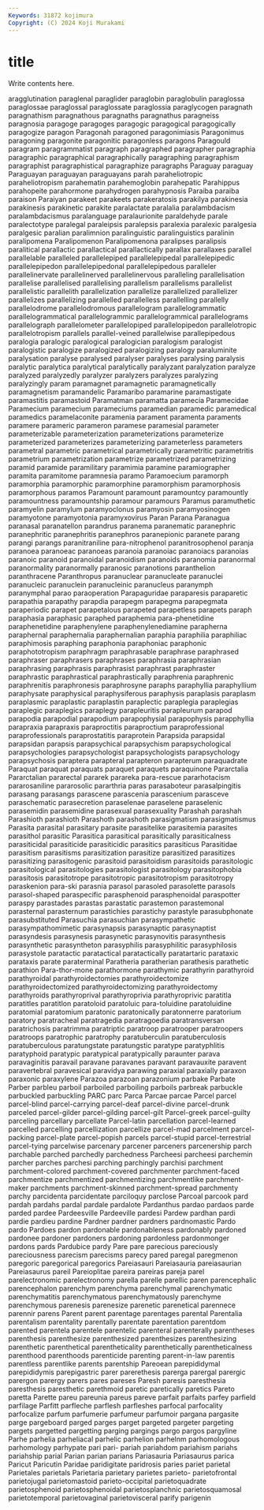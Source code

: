 ```yaml
---
Keywords: 31872 kojimura
Copyright: (C) 2024 Koji Murakami
---
```


# title

Write contents here.



aragglutination paraglenal paraglider paraglobin paraglobulin
paraglossa paraglossae paraglossal paraglossate paraglossia paraglycogen paragnath paragnathism paragnathous paragnaths
paragnathus paragneiss paragnosia paragoge paragoges paragogic paragogical paragogically paragogize paragon
Paragonah paragoned paragonimiasis Paragonimus paragoning paragonite paragonitic paragonless paragons Paragould
paragram paragrammatist paragraph paragraphed paragrapher paragraphia paragraphic paragraphical paragraphically paragraphing
paragraphism paragraphist paragraphistical paragraphize paragraphs Paraguay paraguay Paraguayan paraguayan paraguayans
parah paraheliotropic paraheliotropism parahematin parahemoglobin parahepatic Parahippus parahopeite parahormone parahydrogen
parahypnosis Paraiba paraiba paraison Paraiyan parakeet parakeets parakeratosis parakilya parakinesia
parakinesis parakinetic parakite paralactate paralalia paralambdacism paralambdacismus paralanguage paralaurionite paraldehyde
parale paralectotype paralegal paraleipsis paralepsis paralexia paralexic paralgesia paralgesic paralian
paralimnion paralinguistic paralinguistics paralinin paralipomena Paralipomenon Paralipomenona paralipses paralipsis paralitical
parallactic parallactical parallactically parallax parallaxes parallel parallelable paralleled parallelepiped parallelepipedal
parallelepipedic parallelepipedon parallelepipedonal parallelepipedous paralleler parallelinervate parallelinerved parallelinervous paralleling parallelisation
parallelise parallelised parallelising parallelism parallelisms parallelist parallelistic parallelith parallelization parallelize
parallelized parallelizer parallelizes parallelizing parallelled parallelless parallelling parallelly parallelodrome parallelodromous
parallelogram parallelogrammatic parallelogrammatical parallelogrammic parallelogrammical parallelograms parallelograph parallelometer parallelopiped parallelopipedon
parallelotropic parallelotropism parallels parallel-veined parallelwise parallepipedous paralogia paralogic paralogical paralogician
paralogism paralogist paralogistic paralogize paralogized paralogizing paralogy paraluminite paralysation paralyse
paralysed paralyser paralyses paralysing paralysis paralytic paralytica paralytical paralytically paralyzant
paralyzation paralyze paralyzed paralyzedly paralyzer paralyzers paralyzes paralyzing paralyzingly param
paramagnet paramagnetic paramagnetically paramagnetism paramandelic Paramaribo paramarine paramastigate paramastitis paramastoid
Paramatman paramatta paramecia Paramecidae Paramecium paramecium parameciums paramedian paramedic paramedical
paramedics paramelaconite paramenia parament paramenta paraments paramere parameric parameron paramese
paramesial parameter parameterizable parameterization parameterizations parameterize parameterized parameterizes parameterizing parameterless
parameters parametral parametric parametrical parametrically parametritic parametritis parametrium parametrization parametrize
parametrized parametrizing paramid paramide paramilitary paramimia paramine paramiographer paramita paramitome
paramnesia paramo Paramoecium paramorph paramorphia paramorphic paramorphine paramorphism paramorphosis paramorphous
paramos Paramount paramount paramountcy paramountly paramountness paramountship paramour paramours Paramus
paramuthetic paramyelin paramylum paramyoclonus paramyosin paramyosinogen paramyotone paramyotonia paramyxovirus Paran
Parana Paranagua paranasal paranatellon parandrus paranema paranematic paranephric paranephritic paranephritis
paranephros paranepionic paranete parang parangi parangs paranitraniline para-nitrophenol paranitrosophenol paranja
paranoea paranoeac paranoeas paranoia paranoiac paranoiacs paranoias paranoic paranoid paranoidal
paranoidism paranoids paranomia paranormal paranormality paranormally paranosic paranotions paranthelion paranthracene
Paranthropus paranuclear paranucleate paranuclei paranucleic paranuclein paranucleinic paranucleus paranymph paranymphal
parao paraoperation Parapaguridae paraparesis paraparetic parapathia parapathy parapdia parapegm parapegma
parapegmata paraperiodic parapet parapetalous parapeted parapetless parapets paraph paraphasia paraphasic
paraphed paraphemia para-phenetidine paraphenetidine paraphenylene paraphenylenediamine parapherna paraphernal paraphernalia paraphernalian
paraphia paraphilia paraphiliac paraphimosis paraphing paraphonia paraphoniac paraphonic paraphototropism paraphragm
paraphrasable paraphrase paraphrased paraphraser paraphrasers paraphrases paraphrasia paraphrasian paraphrasing paraphrasis
paraphrasist paraphrast paraphraster paraphrastic paraphrastical paraphrastically paraphrenia paraphrenic paraphrenitis paraphronesis
paraphrosyne paraphs paraphyllia paraphyllium paraphysate paraphysical paraphysiferous paraphysis paraplasis paraplasm
paraplasmic paraplastic paraplastin paraplectic paraplegia paraplegias paraplegic paraplegics paraplegy parapleuritis
parapleurum parapod parapodia parapodial parapodium parapophysial parapophysis parapphyllia parapraxia parapraxis
paraproctitis paraproctium paraprofessional paraprofessionals paraprostatitis paraprotein Parapsida parapsidal parapsidan parapsis
parapsychical parapsychism parapsychological parapsychologies parapsychologist parapsychologists parapsychology parapsychosis paraptera parapteral
parapteron parapterum paraquadrate Paraquat paraquat paraquats paraquet paraquets paraquinone Pararctalia
Pararctalian pararectal pararek parareka para-rescue pararhotacism pararosaniline pararosolic pararthria paras
parasaboteur parasalpingitis parasang parasangs parascene parascenia parascenium parasceve paraschematic parasecretion
paraselenae paraselene paraselenic parasemidin parasemidine parasexual parasexuality Parashah parashah Parashioth
parashioth Parashoth parashoth parasigmatism parasigmatismus Parasita parasital parasitary parasite parasitelike
parasitemia parasites parasithol parasitic Parasitica parasitical parasitically parasiticalness parasiticidal parasiticide
parasiticidic parasitics parasiticus Parasitidae parasitism parasitisms parasitization parasitize parasitized parasitizes
parasitizing parasitogenic parasitoid parasitoidism parasitoids parasitologic parasitological parasitologies parasitologist parasitology
parasitophobia parasitosis parasitotrope parasitotropic parasitotropism parasitotropy paraskenion para-ski parasnia parasol
parasoled parasolette parasols parasol-shaped paraspecific parasphenoid parasphenoidal paraspotter paraspy parastades
parastas parastatic parastemon parastemonal parasternal parasternum parastichies parastichy parastyle parasubphonate
parasubstituted Parasuchia parasuchian parasympathetic parasympathomimetic parasynapsis parasynaptic parasynaptist parasyndesis parasynesis
parasynetic parasynovitis parasynthesis parasynthetic parasyntheton parasyphilis parasyphilitic parasyphilosis parasystole paratactic
paratactical paratactically paratartaric parataxic parataxis parate paraterminal Paratheria paratherian parathesis
parathetic parathion Para-thor-mone parathormone parathymic parathyrin parathyroid parathyroidal parathyroidectomies parathyroidectomize
parathyroidectomized parathyroidectomizing parathyroidectomy parathyroids parathyroprival parathyroprivia parathyroprivic paratitla paratitles paratitlon
paratoloid paratoluic para-toluidine paratoluidine paratomial paratomium paratonic paratonically paratonnerre paratorium
paratory paratracheal paratragedia paratragoedia paratransversan paratrichosis paratrimma paratriptic paratroop paratrooper
paratroopers paratroops paratrophic paratrophy paratuberculin paratuberculosis paratuberculous paratungstate paratungstic paratype
paratyphlitis paratyphoid paratypic paratypical paratypically paraunter parava paravaginitis paravail paravane
paravanes paravant paravauxite paravent paravertebral paravesical paravidya parawing paraxial paraxially
paraxon paraxonic paraxylene Parazoa parazoan parazonium parbake Parbate Parber parbleu
parboil parboiled parboiling parboils parbreak parbuckle parbuckled parbuckling PARC parc
Parca Parcae parcae Parcel parcel parcel-blind parcel-carrying parcel-deaf parcel-divine parcel-drunk
parceled parcel-gilder parcel-gilding parcel-gilt Parcel-greek parcel-guilty parceling parcellary parcellate Parcel-latin
parcellation parcel-learned parcelled parcelling parcellization parcellize parcel-mad parcelment parcel-packing parcel-plate
parcel-popish parcels parcel-stupid parcel-terrestrial parcel-tying parcelwise parcenary parcener parceners parcenership
parch parchable parched parchedly parchedness Parcheesi parcheesi parchemin parcher parches
parchesi parching parchingly parchisi parchment parchment-colored parchment-covered parchmenter parchment-faced parchmentize
parchmentized parchmentizing parchmentlike parchment-maker parchments parchment-skinned parchment-spread parchmenty parchy parcidenta
parcidentate parciloquy parclose Parcoal parcook pard pardah pardahs pardal pardale
pardalote Pardanthus pardao pardaos parde parded pardee Pardeesville Pardeeville pardesi
Pardew pardhan pardi pardie pardieu pardine Pardner pardner pardners pardnomastic
Pardo pardo Pardoes pardon pardonable pardonableness pardonably pardoned pardonee pardoner
pardoners pardoning pardonless pardonmonger pardons pards Pardubice pardy Pare pare
parecious pareciously pareciousness parecism parecisms parecy pared paregal paregmenon paregoric
paregorical paregorics Pareiasauri Pareiasauria pareiasaurian Pareiasaurus pareil Pareioplitae pareira pareiras
pareja parel parelectronomic parelectronomy parella parelle parellic paren parencephalic parencephalon
parenchym parenchyma parenchymal parenchymatic parenchymatitis parenchymatous parenchymatously parenchyme parenchymous parenesis
parenesize parenetic parenetical parennece parennir parens Parent parent parentage parentages
parental Parentalia parentalism parentality parentally parentate parentation parentdom parented parentela
parentele parentelic parenteral parenterally parentheses parenthesis parenthesize parenthesized parenthesizes parenthesizing
parenthetic parenthetical parentheticality parenthetically parentheticalness parenthood parenthoods parenticide parenting parent-in-law
parentis parentless parentlike parents parentship Pareoean parepididymal parepididymis parepigastric parer
parerethesis parerga parergal parergic parergon parergy parers pares pareses Paresh
paresis paresthesia paresthesis paresthetic parethmoid paretic paretically paretics Pareto paretta
Parette pareu pareunia pareus pareve parfait parfaits parfey parfield parfilage
Parfitt parfleche parflesh parfleshes parfocal parfocality parfocalize parfum parfumerie parfumeur
parfumoir pargana pargasite parge pargeboard parged parges parget pargeted pargeter
pargeting pargets pargetted pargetting parging pargings pargo pargos pargyline Parhe
parhelia parheliacal parhelic parhelion parhelnm parhomologous parhomology parhypate pari pari-
pariah pariahdom pariahism pariahs pariahship parial Parian parian parians Pariasauria
Pariasaurus parica Paricut Paricutin Paridae paridigitate paridrosis paries pariet parietal
Parietales parietals Parietaria parietary parietes parieto- parietofrontal parietojugal parietomastoid parieto-occipital
parietoquadrate parietosphenoid parietosphenoidal parietosplanchnic parietosquamosal parietotemporal parietovaginal parietovisceral parify parigenin
